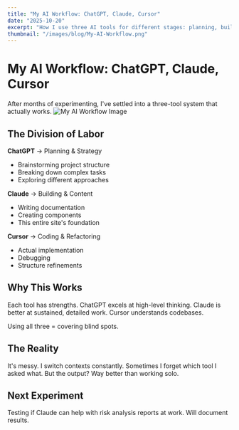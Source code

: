 ```yaml
---
title: "My AI Workflow: ChatGPT, Claude, Cursor"
date: "2025-10-20"
excerpt: "How I use three AI tools for different stages: planning, building, and coding."
thumbnail: "/images/blog/My-AI-Workflow.png"
---
```


# My AI Workflow: ChatGPT, Claude, Cursor

After months of experimenting, I've settled into a three-tool system that actually works.
![My AI Workflow Image](/images/blog/My-AI-Workflow.png)

## The Division of Labor

**ChatGPT** → Planning & Strategy
- Brainstorming project structure
- Breaking down complex tasks
- Exploring different approaches

**Claude** → Building & Content
- Writing documentation
- Creating components
- This entire site's foundation

**Cursor** → Coding & Refactoring
- Actual implementation
- Debugging
- Structure refinements

## Why This Works

Each tool has strengths. ChatGPT excels at high-level thinking. Claude is better at sustained, detailed work. Cursor understands codebases.

Using all three = covering blind spots.

## The Reality

It's messy. I switch contexts constantly. Sometimes I forget which tool I asked what. But the output? Way better than working solo.

## Next Experiment

Testing if Claude can help with risk analysis reports at work. Will document results.
